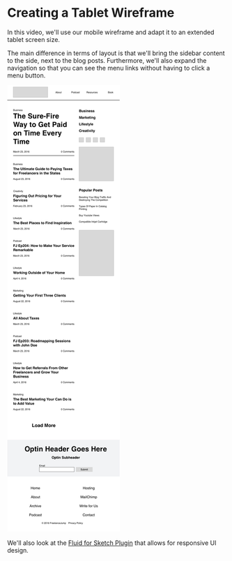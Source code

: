 # Creating a Tablet Wireframe
In this video, we'll use our mobile wireframe and adapt it to an extended tablet screen size.

The main difference in terms of layout is that we'll bring the sidebar content to the side, next to the blog posts. Furthermore, we'll also expand the navigation so that you can see the menu links without having to click a menu button.

![](Wireframe-Tablet.png)

We'll also look at the [Fluid for Sketch Plugin](https://github.com/matt-curtis/Fluid-for-Sketch) that allows for responsive UI design.
